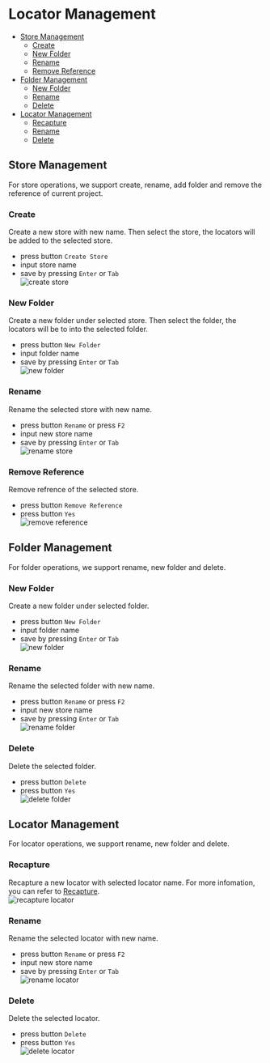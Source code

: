 # Locator Management<!-- {docsify-ignore-all} -->

- [Store Management](#store-management)
    - [Create](#create)
    - [New Folder](#new-folder)
    - [Rename](#rename)
    - [Remove Reference](#remove-reference)
- [Folder Management](#folder-management)
    - [New Folder](#new-folder-1)
    - [Rename](#rename-1)
    - [Delete](#delete-1)
- [Locator Management](#locator-management)
    - [Recapture](#recapture)
    - [Rename](#rename-2)
    - [Delete](#delete-1)

## Store Management

For store operations, we support create, rename, add folder and remove the reference of current project.

### Create
Create a new store with new name. Then select the store, the locators will be added to the selected store. 
- press button `Create Store`
- input store name
- save by pressing `Enter` or `Tab`  
![create store](../../img/recorder_store_create.png) 

### New Folder
Create a new folder under selected store. Then select the folder, the locators will be to into the selected folder.
- press button `New Folder`
- input folder name
- save by pressing `Enter` or `Tab`  
![new folder](../../img/recorder_folder_new.png)

### Rename
Rename the selected store with new name.  
- press button `Rename` or press `F2`
- input new store name
- save by pressing `Enter` or `Tab`  
![rename store](../../img/recorder_store_rename.png)

### Remove Reference
Remove refrence of the selected store.
- press button `Remove Reference`  
- press button `Yes`  
![remove reference](../../img/recorder_remove_reference.png)

## Folder Management

For folder operations, we support rename, new folder and delete.

### New Folder
Create a new folder under selected folder.
- press button `New Folder`
- input folder name
- save by pressing `Enter` or `Tab`  
![new folder](../../img/recorder_folder_new_folder.png)

### Rename
Rename the selected folder with new name.  
- press button `Rename` or press `F2`
- input new store name
- save by pressing `Enter` or `Tab`  
![rename folder](../../img/recorder_folder_rename.png)

### Delete
Delete the selected folder.
- press button `Delete`  
- press button `Yes`   
![delete folder](../../img/recorder_folder_delete.png)

## Locator Management
For locator operations, we support rename, new folder and delete.

### Recapture
Recapture a new locator with selected locator name. For more infomation, you can refer to [Recapture](./doc/developtools/recorder/recapture.md).  
![recapture locator](../../img/recorder_locator_recapture.png)

### Rename
Rename the selected locator with new name.  
- press button `Rename` or press `F2`
- input new store name
- save by pressing `Enter` or `Tab`  
![rename locator](../../img/recapture_locator_rename.png)

### Delete
Delete the selected locator.
- press button `Delete`  
- press button `Yes`  
![delete locator](../../img/recorder_locator_delete.png)